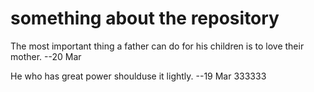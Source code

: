 # something about the repository
The most important thing a father can do for his children is to love their mother. --20 Mar

He who has great power shoulduse it lightly. --19 Mar
333333

